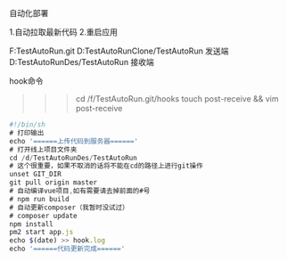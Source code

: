 自动化部署

1.自动拉取最新代码
2.重启应用

F:TestAutoRun.git
D:TestAutoRunClone/TestAutoRun  发送端
D:TestAutoRunDes/TestAutoRun    接收端

hook命令
>>> cd   /f/TestAutoRun.git/hooks
>>> touch post-receive && vim post-receive
```javascript
#!/bin/sh
# 打印输出
echo '======上传代码到服务器======'
# 打开线上项目文件夹
cd /d/TestAutoRunDes/TestAutoRun
# 这个很重要，如果不取消的话将不能在cd的路径上进行git操作
unset GIT_DIR
git pull origin master
# 自动编译vue项目,如有需要请去掉前面的#号
# npm run build
# 自动更新composer（我暂时没试过）
# composer update
npm install
pm2 start app.js
echo $(date) >> hook.log
echo '======代码更新完成======'
```
